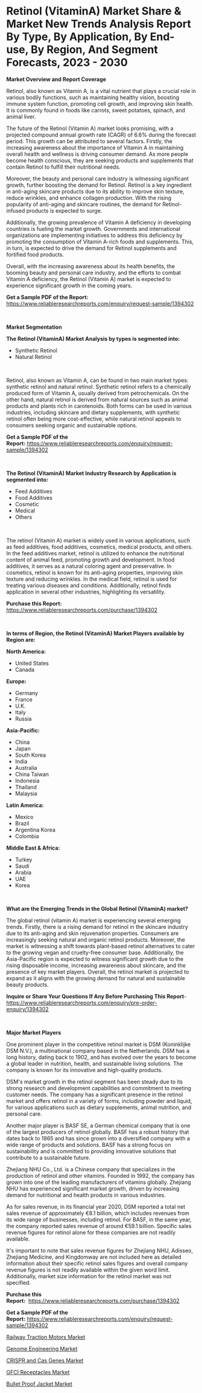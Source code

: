 <p><h1>Retinol (VitaminA) Market Share & Market New Trends Analysis Report By Type, By Application, By End-use, By Region, And Segment Forecasts, 2023 - 2030</h1></p><p><strong>Market Overview and Report Coverage</strong></p>
<p><p>Retinol, also known as Vitamin A, is a vital nutrient that plays a crucial role in various bodily functions, such as maintaining healthy vision, boosting immune system function, promoting cell growth, and improving skin health. It is commonly found in foods like carrots, sweet potatoes, spinach, and animal liver.</p><p>The future of the Retinol (Vitamin A) market looks promising, with a projected compound annual growth rate (CAGR) of 6.6% during the forecast period. This growth can be attributed to several factors. Firstly, the increasing awareness about the importance of Vitamin A in maintaining overall health and wellness is driving consumer demand. As more people become health conscious, they are seeking products and supplements that contain Retinol to fulfill their nutritional needs.</p><p>Moreover, the beauty and personal care industry is witnessing significant growth, further boosting the demand for Retinol. Retinol is a key ingredient in anti-aging skincare products due to its ability to improve skin texture, reduce wrinkles, and enhance collagen production. With the rising popularity of anti-aging and skincare routines, the demand for Retinol-infused products is expected to surge.</p><p>Additionally, the growing prevalence of Vitamin A deficiency in developing countries is fueling the market growth. Governments and international organizations are implementing initiatives to address this deficiency by promoting the consumption of Vitamin A-rich foods and supplements. This, in turn, is expected to drive the demand for Retinol supplements and fortified food products.</p><p>Overall, with the increasing awareness about its health benefits, the booming beauty and personal care industry, and the efforts to combat Vitamin A deficiency, the Retinol (Vitamin A) market is expected to experience significant growth in the coming years.</p></p>
<p><strong>Get a Sample PDF of the Report:</strong> <a href="https://www.reliableresearchreports.com/enquiry/request-sample/1394302">https://www.reliableresearchreports.com/enquiry/request-sample/1394302</a></p>
<p>&nbsp;</p>
<p><strong>Market Segmentation</strong></p>
<p><strong>The Retinol (VitaminA) Market Analysis by types is segmented into:</strong></p>
<p><ul><li>Synthetic Retinol</li><li>Natural Retinol</li></ul></p>
<p>&nbsp;</p>
<p><p>Retinol, also known as Vitamin A, can be found in two main market types: synthetic retinol and natural retinol. Synthetic retinol refers to a chemically produced form of Vitamin A, usually derived from petrochemicals. On the other hand, natural retinol is derived from natural sources such as animal products and plants rich in carotenoids. Both forms can be used in various industries, including skincare and dietary supplements, with synthetic retinol often being more cost-effective, while natural retinol appeals to consumers seeking organic and sustainable options.</p></p>
<p><strong>Get a Sample PDF of the Report:</strong>&nbsp;<a href="https://www.reliableresearchreports.com/enquiry/request-sample/1394302">https://www.reliableresearchreports.com/enquiry/request-sample/1394302</a></p>
<p>&nbsp;</p>
<p><strong>The Retinol (VitaminA) Market Industry Research by Application is segmented into:</strong></p>
<p><ul><li>Feed Additives</li><li>Food Additives</li><li>Cosmetic</li><li>Medical</li><li>Others</li></ul></p>
<p>&nbsp;</p>
<p><p>The retinol (Vitamin A) market is widely used in various applications, such as feed additives, food additives, cosmetics, medical products, and others. In the feed additives market, retinol is utilized to enhance the nutritional content of animal feed, promoting growth and development. In food additives, it serves as a natural coloring agent and preservative. In cosmetics, retinol is known for its anti-aging properties, improving skin texture and reducing wrinkles. In the medical field, retinol is used for treating various diseases and conditions. Additionally, retinol finds application in several other industries, highlighting its versatility.</p></p>
<p><strong>Purchase this Report:</strong>&nbsp; <a href="https://www.reliableresearchreports.com/purchase/1394302">https://www.reliableresearchreports.com/purchase/1394302</a></p>
<p>&nbsp;</p>
<p><strong>In terms of Region, the Retinol (VitaminA) Market Players available by Region are:</strong></p>
<p>
    <p> <strong> North America: </strong>
        <ul>
            <li>United States</li>
            <li>Canada</li>
        </ul>
        </p> 
    <p> <strong> Europe: </strong>
        <ul>
            <li>Germany</li>
            <li>France</li>
            <li>U.K.</li>
            <li>Italy</li>
            <li>Russia</li>
        </ul>
        </p> 
    <p> <strong> Asia-Pacific: </strong>
        <ul>
            <li>China</li>
            <li>Japan</li>
            <li>South Korea</li>
            <li>India</li>
            <li>Australia</li>
            <li>China Taiwan</li>
            <li>Indonesia</li>
            <li>Thailand</li>
            <li>Malaysia</li>
        </ul>
        </p> 
    <p> <strong> Latin America: </strong>
        <ul>
            <li>Mexico</li>
            <li>Brazil</li>
            <li>Argentina Korea</li>
            <li>Colombia</li>
        </ul>
        </p> 
    <p> <strong> Middle East & Africa: </strong>
        <ul>
            <li>Turkey</li>
            <li>Saudi</li>
            <li>Arabia</li>
            <li>UAE</li>
            <li>Korea</li>
        </ul>
    </p>
    </p>
<p>&nbsp;</p>
<p><strong>What are the Emerging Trends in the Global Retinol (VitaminA) market?</strong></p>
<p><p>The global retinol (vitamin A) market is experiencing several emerging trends. Firstly, there is a rising demand for retinol in the skincare industry due to its anti-aging and skin rejuvenation properties. Consumers are increasingly seeking natural and organic retinol products. Moreover, the market is witnessing a shift towards plant-based retinol alternatives to cater to the growing vegan and cruelty-free consumer base. Additionally, the Asia-Pacific region is expected to witness significant growth due to the rising disposable income, increasing awareness about skincare, and the presence of key market players. Overall, the retinol market is projected to expand as it aligns with the growing demand for natural and sustainable beauty products.</p></p>
<p><strong>Inquire or Share Your Questions If Any Before Purchasing This Report</strong>- <a href="https://www.reliableresearchreports.com/enquiry/pre-order-enquiry/1394302">https://www.reliableresearchreports.com/enquiry/pre-order-enquiry/1394302</a></p>
<p>&nbsp;</p>
<p><strong>Major Market Players</strong></p>
<p><p>One prominent player in the competitive retinol market is DSM (Koninklijke DSM N.V.), a multinational company based in the Netherlands. DSM has a long history, dating back to 1902, and has evolved over the years to become a global leader in nutrition, health, and sustainable living solutions. The company is known for its innovative and high-quality products.</p><p>DSM's market growth in the retinol segment has been steady due to its strong research and development capabilities and commitment to meeting customer needs. The company has a significant presence in the retinol market and offers retinol in a variety of forms, including powder and liquid, for various applications such as dietary supplements, animal nutrition, and personal care.</p><p>Another major player is BASF SE, a German chemical company that is one of the largest producers of retinol globally. BASF has a robust history that dates back to 1865 and has since grown into a diversified company with a wide range of products and solutions. BASF has a strong focus on sustainability and is committed to providing innovative solutions that contribute to a sustainable future.</p><p>Zhejiang NHU Co., Ltd. is a Chinese company that specializes in the production of retinol and other vitamins. Founded in 1992, the company has grown into one of the leading manufacturers of vitamins globally. Zhejiang NHU has experienced significant market growth, driven by increasing demand for nutritional and health products in various industries.</p><p>As for sales revenue, in its financial year 2020, DSM reported a total net sales revenue of approximately €8.1 billion, which includes revenues from its wide range of businesses, including retinol. For BASF, in the same year, the company reported sales revenue of around €59.1 billion. Specific sales revenue figures for retinol alone for these companies are not readily available.</p><p>It's important to note that sales revenue figures for Zhejiang NHU, Adisseo, Zhejiang Medicine, and Kingdomway are not included here as detailed information about their specific retinol sales figures and overall company revenue figures is not readily available within the given word limit. Additionally, market size information for the retinol market was not specified.</p></p>
<p><strong>Purchase this Report:</strong>&nbsp;&nbsp;<a href="https://www.reliableresearchreports.com/purchase/1394302">https://www.reliableresearchreports.com/purchase/1394302</a></p>
<p></p>
<p><strong>Get a Sample PDF of the Report:</strong>&nbsp;<a href="https://www.reliableresearchreports.com/enquiry/request-sample/1394302">https://www.reliableresearchreports.com/enquiry/request-sample/1394302</a></p>
<p><p><a href="https://www.linkedin.com/pulse/railway-traction-motors-market-challenges-opportunities-rerle/">Railway Traction Motors Market</a></p><p><a href="https://medium.com/@rombilly2345/genome-engineering-market-size-growth-forecast-2023-2030-f500c352871f">Genome Engineering Market</a></p><p><a href="https://medium.com/@peatebilly85475/crispr-and-cas-genes-market-size-growth-forecast-2023-2030-092d7c29171d">CRISPR and Cas Genes Market</a></p><p><a href="https://www.linkedin.com/pulse/gfci-receptacles-market-research-report-unlocks-analysis-mxl7e/">GFCI Receptacles Market</a></p><p><a href="https://www.linkedin.com/pulse/bullet-proof-jacket-market-size-2023-2030-global-industrial-r9vve/">Bullet Proof Jacket Market</a></p></p>